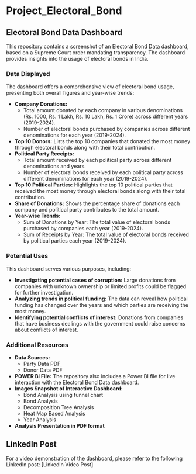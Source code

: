 # Project_Electoral_Bond
## Electoral Bond Data Dashboard

This repository contains a screenshot of an Electoral Bond Data dashboard, based on a Supreme Court order mandating transparency. The dashboard provides insights into the usage of electoral bonds in India.

### Data Displayed

The dashboard offers a comprehensive view of electoral bond usage, presenting both overall figures and year-wise trends:

- **Company Donations:**
  - Total amount donated by each company in various denominations (Rs. 1000, Rs. 1 Lakh, Rs. 10 Lakh, Rs. 1 Crore) across different years (2019-2024).
  - Number of electoral bonds purchased by companies across different denominations for each year (2019-2024).
- **Top 10 Donors:** Lists the top 10 companies that donated the most money through electoral bonds along with their total contribution.
- **Political Party Receipts:**
  - Total amount received by each political party across different denominations and years.
  - Number of electoral bonds received by each political party across different denominations for each year (2019-2024).
- **Top 10 Political Parties:** Highlights the top 10 political parties that received the most money through electoral bonds along with their total contribution.
- **Share of Donations:** Shows the percentage share of donations each company and political party contributes to the total amount.
- **Year-wise Trends:**
  - Sum of Donations by Year: The total value of electoral bonds purchased by companies each year (2019-2024).
  - Sum of Receipts by Year: The total value of electoral bonds received by political parties each year (2019-2024).

### Potential Uses

This dashboard serves various purposes, including:

- **Investigating potential cases of corruption:** Large donations from companies with unknown ownership or limited profits could be flagged for further investigation.
- **Analyzing trends in political funding:** The data can reveal how political funding has changed over the years and which parties are receiving the most money.
- **Identifying potential conflicts of interest:** Donations from companies that have business dealings with the government could raise concerns about conflicts of interest.

### Additional Resources

- **Data Sources:**
  - Party Data PDF
  - Donor Data PDF
- **POWER BI File:** The repository also includes a Power BI file for live interaction with the Electoral Bond Data dashboard.
- **Images Snapshot of Interactive Dashboard:**
  - Bond Analysis using funnel chart
  - Bond Analysis
  - Decomposition Tree Analysis
  - Heat Map Based Analysis
  - Year Analysis
- **Analysis Presentation in PDF format** 

## LinkedIn Post

For a video demonstration of the dashboard, please refer to the following LinkedIn post:
[LinkedIn Video Post]
